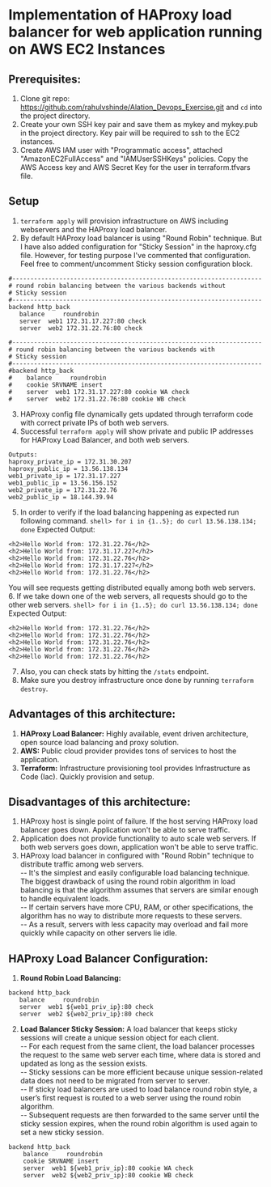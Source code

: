 # Implementation of HAProxy load balancer for web application running on AWS EC2 Instances

## Prerequisites:
1. Clone git repo: https://github.com/rahulvshinde/Alation_Devops_Exercise.git and `cd` into the project directory.
2. Create your own SSH key pair and save them as mykey and mykey.pub in the project directory. Key pair will be required to ssh to the EC2 instances.
3. Create AWS IAM user with "Programmatic access", attached "AmazonEC2FullAccess" and "IAMUserSSHKeys" policies. Copy the AWS Access key and AWS Secret Key for the user in terraform.tfvars file.

## Setup
1. `terraform apply` will provision infrastructure on AWS including webservers and the HAProxy load balancer.
2. By default HAProxy load balancer is using "Round Robin" technique. But I have also added configuration for "Sticky Session" in the haproxy.cfg file. However, for testing purpose I've commented that configuration. Feel free to comment/uncomment Sticky session
configuration block.
```
#---------------------------------------------------------------------
# round robin balancing between the various backends without
# Sticky session
#---------------------------------------------------------------------
backend http_back
   balance     roundrobin
   server  web1 172.31.17.227:80 check
   server  web2 172.31.22.76:80 check
```
```
#---------------------------------------------------------------------
# round robin balancing between the various backends with
# Sticky session
#---------------------------------------------------------------------
#backend http_back
#    balance     roundrobin
#    cookie SRVNAME insert
#    server  web1 172.31.17.227:80 cookie WA check
#    server  web2 172.31.22.76:80 cookie WB check
```
3. HAProxy config file dynamically gets updated through terraform code with correct private IPs of both web servers.
4. Successful `terraform apply` will show private and public IP addresses for HAProxy Load Balancer, and both web servers.
```
Outputs:
haproxy_private_ip = 172.31.30.207
haproxy_public_ip = 13.56.138.134
web1_private_ip = 172.31.17.227
web1_public_ip = 13.56.156.152
web2_private_ip = 172.31.22.76
web2_public_ip = 18.144.39.94
```
5. In order to verify if the load balancing happening as expected run following command.
`shell> for i in {1..5}; do curl 13.56.138.134; done`
Expected Output:
```
<h2>Hello World from: 172.31.22.76</h2>
<h2>Hello World from: 172.31.17.227</h2>
<h2>Hello World from: 172.31.22.76</h2>
<h2>Hello World from: 172.31.17.227</h2>
<h2>Hello World from: 172.31.22.76</h2>
```
You will see requests getting distributed equally among both web servers.
6. If we take down one of the web servers, all requests should go to the other web servers.
`shell> for i in {1..5}; do curl 13.56.138.134; done`
Expected Output:
```
<h2>Hello World from: 172.31.22.76</h2>
<h2>Hello World from: 172.31.22.76</h2>
<h2>Hello World from: 172.31.22.76</h2>
<h2>Hello World from: 172.31.22.76</h2>
<h2>Hello World from: 172.31.22.76</h2>
```
7. Also, you can check stats by hitting the `/stats` endpoint.
8. Make sure you destroy infrastructure once done by running `terraform destroy`.

## Advantages of this architecture:
1. **HAProxy Load Balancer:** Highly available, event driven architecture, open source load balancing and proxy solution.
2. **AWS:** Public cloud provider provides tons of services to host the application.
3. **Terraform:** Infrastructure provisioning tool provides Infrastructure as Code (Iac). Quickly provision and setup.

## Disadvantages of this architecture:
1. HAProxy host is single point of failure. If the host serving HAProxy load balancer goes down. Application won't be able to serve traffic.
2. Application does not provide functionality to auto scale web servers. If both web servers goes down, application won't be able to serve traffic.
3. HAProxy load balancer in configured with "Round Robin" technique to distribute traffic among web servers.<br />
  -- It's the simplest and easily configurable load balancing technique. The biggest drawback of using the round robin algorithm in load balancing is that the algorithm assumes that servers are similar enough to handle equivalent loads.<br />
  -- If certain servers have more CPU, RAM, or other specifications, the algorithm has no way to distribute more requests to these servers.<br />
  -- As a result, servers with less capacity may overload and fail more quickly while capacity on other servers lie idle.

## HAProxy Load Balancer Configuration:
1. **Round Robin Load Balancing:**
```
backend http_back
   balance     roundrobin
   server  web1 ${web1_priv_ip}:80 check
   server  web2 ${web2_priv_ip}:80 check
```
2. **Load Balancer Sticky Session:** A load balancer that keeps sticky sessions will create a unique session object for each client.<br />
  -- For each request from the same client, the load balancer processes the request to the same web server each time, where data is stored and updated as long as the session exists.<br />
  -- Sticky sessions can be more efficient because unique session-related data does not need to be migrated from server to server.<br />
  -- If sticky load balancers are used to load balance round robin style, a user’s first request is routed to a web server using the round robin algorithm.<br />
  -- Subsequent requests are then forwarded to the same server until the sticky session expires, when the round robin algorithm is used again to set a new sticky session.
```
backend http_back
    balance     roundrobin
    cookie SRVNAME insert
    server  web1 ${web1_priv_ip}:80 cookie WA check
    server  web2 ${web2_priv_ip}:80 cookie WB check
```

